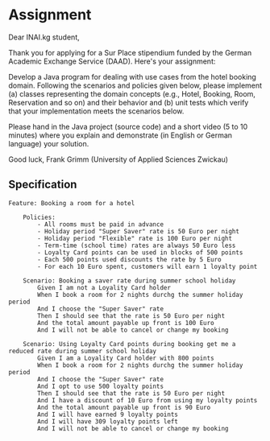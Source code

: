 # Assignment

Dear INAI.kg student,

Thank you for applying for a Sur Place stipendium funded by the German Academic Exchange Service (DAAD). Here's your assignment:

Develop a Java program for dealing with use cases from the hotel booking domain. Following the scenarios and policies given below, please implement (a) classes representing the domain concepts (e.g., Hotel, Booking, Room, Reservation and so on) and their behavior and (b) unit tests which verify that your implementation meets the scenarios below.

Please hand in the Java project (source code) and a short video (5 to 10 minutes) where you explain and demonstrate (in English or German language) your solution.

Good luck,
Frank Grimm (University of Applied Sciences Zwickau)

## Specification

```
Feature: Booking a room for a hotel

	Policies:
		- All rooms must be paid in advance
		- Holiday period "Super Saver" rate is 50 Euro per night
		- Holiday period "Flexible" rate is 100 Euro per night
		- Term-time (school time) rates are always 50 Euro less 
		- Loyalty Card points can be used in blocks of 500 points
		- Each 500 points used discounts the rate by 5 Euro
		- For each 10 Euro spent, customers will earn 1 loyalty point

	Scenario: Booking a saver rate during summer school holiday
		Given I am not a Loyality Card holder
		When I book a room for 2 nights durchg the summer holiday period
		And I choose the "Super Saver" rate
		Then I should see that the rate is 50 Euro per night
		And the total amount payable up front is 100 Euro
		And I will not be able to cancel or change my booking

	Scenario: Using Loyalty Card points during booking get me a reduced rate during summer school holiday
		Given I am a Loyality Card holder with 800 points
		When I book a room for 2 nights durchg the summer holiday period
		And I choose the "Super Saver" rate
		And I opt to use 500 loyalty points 
		Then I should see that the rate is 50 Euro per night
		And I have a discount of 10 Euro from using my loyalty points
		And the total amount payable up front is 90 Euro
		And I will have earned 9 loyalty points
		And I will have 309 loyalty points left
		And I will not be able to cancel or change my booking
```

